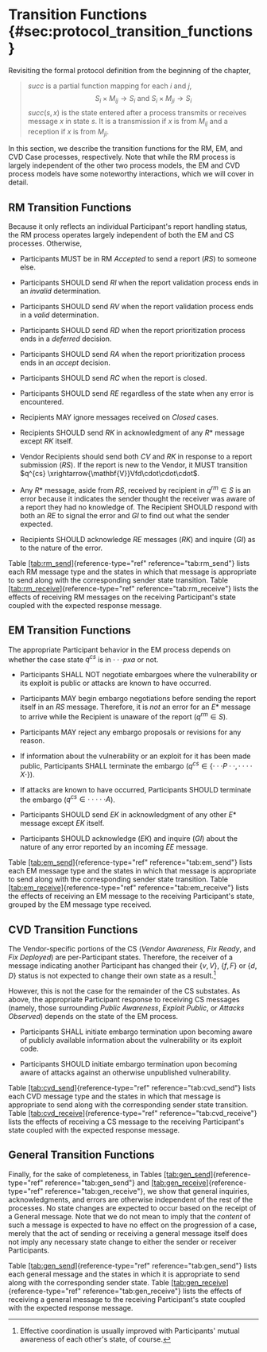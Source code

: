# Transition Functions {#sec:protocol_transition_functions}

Revisiting the formal protocol definition from the beginning of the
chapter,

> $succ$ is a partial function mapping for each $i$ and $j$,
> $$S_i \times M_{ij} \rightarrow S_i \textrm{ and } S_i \times M_{ji} \rightarrow S_i$$
> $succ(s,x)$ is the state entered after a process transmits or receives
> message $x$ in state $s$. It is a transmission if $x$ is from $M_{ij}$
> and a reception if $x$ is from $M_{ji}$.

In this section, we describe the transition functions for the
RM,
EM, and
CVD Case processes,
respectively. Note that while the RM process is largely independent of the
other two process models, the EM and CVD process models have some noteworthy
interactions, which we will cover in detail.

## RM Transition Functions

Because it only reflects an individual Participant's report handling
status, the RM
process operates largely independent of both the EM and CS processes. Otherwise,

-   Participants MUST be in RM $Accepted$ to send a report ($RS$) to
    someone else.

-   Participants SHOULD send $RI$ when the report validation process
    ends in an $invalid$ determination.

-   Participants SHOULD send $RV$ when the report validation process
    ends in a $valid$ determination.

-   Participants SHOULD send $RD$ when the report prioritization process
    ends in a $deferred$ decision.

-   Participants SHOULD send $RA$ when the report prioritization process
    ends in an $accept$ decision.

-   Participants SHOULD send $RC$ when the report is closed.

-   Participants SHOULD send $RE$ regardless of the state when any error
    is encountered.

-   Recipients MAY ignore messages received on $Closed$ cases.

-   Recipients SHOULD send $RK$ in acknowledgment of any $R*$ message
    except $RK$ itself.

-   Vendor Recipients should send both $CV$ and $RK$ in response to a
    report submission ($RS$). If the report is new to the Vendor, it
    MUST transition $q^{cs} \xrightarrow{\mathbf{V}}Vfd\cdot\cdot\cdot$.

-   Any $R*$ message, aside from $RS$, received by recipient in
    $q^{rm} \in S$ is an error because it indicates the sender thought
    the receiver was aware of a report they had no knowledge of. The
    Recipient SHOULD respond with both an $RE$ to signal the error and
    $GI$ to find out what the sender expected.

-   Recipients SHOULD acknowledge $RE$ messages ($RK$) and inquire
    ($GI$) as to the nature of the error.

Table [\[tab:rm_send\]](#tab:rm_send){reference-type="ref"
reference="tab:rm_send"} lists each RM message type and the states in which that
message is appropriate to send along with the corresponding sender state
transition. Table
[\[tab:rm_receive\]](#tab:rm_receive){reference-type="ref"
reference="tab:rm_receive"} lists the effects of receiving
RM messages on the
receiving Participant's state coupled with the expected response
message.

## EM Transition Functions

The appropriate Participant behavior in the EM process depends on whether the case state
$q^{cs}$ is in $\cdot\cdot\cdot pxa$ or not.

-   Participants SHALL NOT negotiate embargoes where the vulnerability
    or its exploit is public or attacks are known to have occurred.

-   Participants MAY begin embargo negotiations before sending the
    report itself in an $RS$ message. Therefore, it is *not* an error
    for an $E*$ message to arrive while the Recipient is unaware of the
    report ($q^{rm} \in S$).

-   Participants MAY reject any embargo proposals or revisions for any
    reason.

-   If information about the vulnerability or an exploit for it has been
    made public, Participants SHALL terminate the embargo
    ($q^{cs} \in \{\cdot\cdot\cdot P \cdot\cdot, \cdot\cdot\cdot\cdot X \cdot\}$).

-   If attacks are known to have occurred, Participants SHOULD terminate
    the embargo ($q^{cs} \in \cdot\cdot\cdot\cdot\cdot A$).

-   Participants SHOULD send $EK$ in acknowledgment of any other $E*$
    message except $EK$ itself.

-   Participants SHOULD acknowledge ($EK$) and inquire ($GI$) about the
    nature of any error reported by an incoming $EE$ message.

Table [\[tab:em_send\]](#tab:em_send){reference-type="ref"
reference="tab:em_send"} lists each EM message type and the states in which that
message is appropriate to send along with the corresponding sender state
transition. Table
[\[tab:em_receive\]](#tab:em_receive){reference-type="ref"
reference="tab:em_receive"} lists the effects of receiving an
EM message to the
receiving Participant's state, grouped by the EM message type received.

## CVD Transition Functions

The Vendor-specific portions of the CS (*Vendor Awareness*, *Fix Ready*, and
*Fix Deployed*) are per-Participant states. Therefore, the receiver of a
message indicating another Participant has changed their $\{v,V\}$,
$\{f,F\}$ or $\{d,D\}$ status is not expected to change their own state
as a result.[^2]

However, this is not the case for the remainder of the
CS substates. As
above, the appropriate Participant response to receiving
CS messages (namely,
those surrounding *Public Awareness*, *Exploit Public*, or *Attacks
Observed*) depends on the state of the EM process.

-   Participants SHALL initiate embargo termination upon becoming aware
    of publicly available information about the vulnerability or its
    exploit code.

-   Participants SHOULD initiate embargo termination upon becoming aware
    of attacks against an otherwise unpublished vulnerability.

Table [\[tab:cvd_send\]](#tab:cvd_send){reference-type="ref"
reference="tab:cvd_send"} lists each CVD message type and the states in which that
message is appropriate to send along with the corresponding sender state
transition. Table
[\[tab:cvd_receive\]](#tab:cvd_receive){reference-type="ref"
reference="tab:cvd_receive"} lists the effects of receiving a
CS message to the
receiving Participant's state coupled with the expected response
message.

## General Transition Functions

Finally, for the sake of completeness, in Tables
[\[tab:gen_send\]](#tab:gen_send){reference-type="ref"
reference="tab:gen_send"} and
[\[tab:gen_receive\]](#tab:gen_receive){reference-type="ref"
reference="tab:gen_receive"}, we show that general inquiries,
acknowledgments, and errors are otherwise independent of the rest of the
processes. No state changes are expected to occur based on the receipt
of a General message. Note that we do not mean to imply that the
*content* of such a message is expected to have no effect on the
progression of a case, merely that the act of sending or receiving a
general message itself does not imply any necessary state change to
either the sender or receiver Participants.

Table [\[tab:gen_send\]](#tab:gen_send){reference-type="ref"
reference="tab:gen_send"} lists each general message and the states in
which it is appropriate to send along with the corresponding sender
state. Table
[\[tab:gen_receive\]](#tab:gen_receive){reference-type="ref"
reference="tab:gen_receive"} lists the effects of receiving a general
message to the receiving Participant's state coupled with the expected
response message.

[^2]: Effective coordination is usually improved with Participants'
    mutual awareness of each other's state, of course.

[^3]: "Yes-And" is a heuristic taken from improvisational theatre in
    which Participants are encouraged to agree with whatever their
    counterpart suggests and add to it rather than reject it outright.
    It serves as a good model for cooperation among parties who share an
    interest in a positive outcome.
